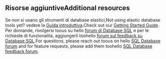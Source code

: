 ## <a name="additional-resources"></a><span data-ttu-id="48651-101">Risorse aggiuntive</span><span class="sxs-lookup"><span data-stu-id="48651-101">Additional resources</span></span>
<span data-ttu-id="48651-102">Se non si usano gli strumenti di database elastici,</span><span class="sxs-lookup"><span data-stu-id="48651-102">Not using elastic database tools yet?</span></span> <span data-ttu-id="48651-103">vedere la [Guida introduttiva](../articles/sql-database/sql-database-elastic-scale-get-started.md).</span><span class="sxs-lookup"><span data-stu-id="48651-103">Check out our [Getting Started Guide](../articles/sql-database/sql-database-elastic-scale-get-started.md).</span></span>  <span data-ttu-id="48651-104">Per domande, rivolgersi toous su hello [forum di Database SQL](http://social.msdn.microsoft.com/forums/azure/home?forum=ssdsgetstarted) e per le richieste di funzionalità, aggiungerli toohello [forum sul feedback su Database SQL](https://feedback.azure.com/forums/217321-sql-database/).</span><span class="sxs-lookup"><span data-stu-id="48651-104">For questions, please reach out toous on hello [SQL Database forum](http://social.msdn.microsoft.com/forums/azure/home?forum=ssdsgetstarted) and for feature requests, please add them toohello [SQL Database feedback forum](https://feedback.azure.com/forums/217321-sql-database/).</span></span>
